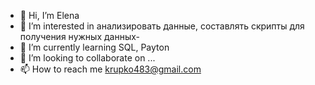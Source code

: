 - 👋 Hi, I’m Elena
- 👀 I’m interested in анализировать данные, составлять скрипты для получения нужных данных- 
- 🌱 I’m currently learning SQL, Payton
- 💞️ I’m looking to collaborate on ...
- 📫 How to reach me krupko483@gmail.com

<!---
Elena-83/Elena-83 is a ✨ special ✨ repository because its `README.md` (this file) appears on your GitHub profile.
You can click the Preview link to take a look at your changes.
--->
